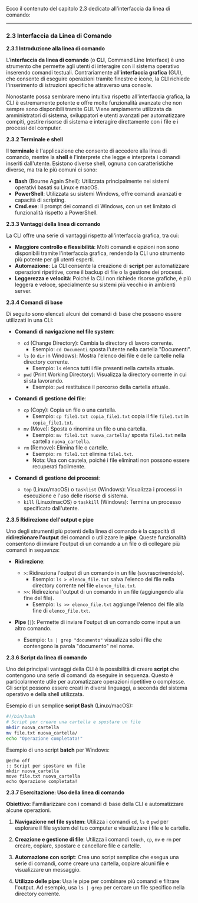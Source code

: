 Ecco il contenuto del capitolo 2.3 dedicato all'interfaccia da linea di comando:

---

### 2.3 Interfaccia da Linea di Comando

**2.3.1 Introduzione alla linea di comando**

L'**interfaccia da linea di comando** (o **CLI**, Command Line Interface) è uno strumento che permette agli utenti di interagire con il sistema operativo inserendo comandi testuali. Contrariamente all'**interfaccia grafica** (GUI), che consente di eseguire operazioni tramite finestre e icone, la CLI richiede l'inserimento di istruzioni specifiche attraverso una console.

Nonostante possa sembrare meno intuitiva rispetto all'interfaccia grafica, la CLI è estremamente potente e offre molte funzionalità avanzate che non sempre sono disponibili tramite GUI. Viene ampiamente utilizzata da amministratori di sistema, sviluppatori e utenti avanzati per automatizzare compiti, gestire risorse di sistema e interagire direttamente con i file e i processi del computer.

**2.3.2 Terminale e shell**

Il **terminale** è l'applicazione che consente di accedere alla linea di comando, mentre la **shell** è l'interprete che legge e interpreta i comandi inseriti dall'utente. Esistono diverse shell, ognuna con caratteristiche diverse, ma tra le più comuni ci sono:

- **Bash** (Bourne Again Shell): Utilizzata principalmente nei sistemi operativi basati su Linux e macOS.
- **PowerShell**: Utilizzata su sistemi Windows, offre comandi avanzati e capacità di scripting.
- **Cmd.exe**: Il prompt dei comandi di Windows, con un set limitato di funzionalità rispetto a PowerShell.

**2.3.3 Vantaggi della linea di comando**

La CLI offre una serie di vantaggi rispetto all'interfaccia grafica, tra cui:

- **Maggiore controllo e flessibilità**: Molti comandi e opzioni non sono disponibili tramite l'interfaccia grafica, rendendo la CLI uno strumento più potente per gli utenti esperti.
- **Automazione**: La CLI consente la creazione di **script** per automatizzare operazioni ripetitive, come il backup di file o la gestione dei processi.
- **Leggerezza e velocità**: Poiché la CLI non richiede risorse grafiche, è più leggera e veloce, specialmente su sistemi più vecchi o in ambienti server.

**2.3.4 Comandi di base**

Di seguito sono elencati alcuni dei comandi di base che possono essere utilizzati in una CLI:

- **Comandi di navigazione nel file system**:
  - `cd` (Change Directory): Cambia la directory di lavoro corrente.
    - Esempio: `cd Documenti` sposta l'utente nella cartella "Documenti".
  - `ls` (o `dir` in Windows): Mostra l'elenco dei file e delle cartelle nella directory corrente.
    - Esempio: `ls` elenca tutti i file presenti nella cartella attuale.
  - `pwd` (Print Working Directory): Visualizza la directory corrente in cui si sta lavorando.
    - Esempio: `pwd` restituisce il percorso della cartella attuale.

- **Comandi di gestione dei file**:
  - `cp` (Copy): Copia un file o una cartella.
    - Esempio: `cp file1.txt copia_file1.txt` copia il file `file1.txt` in `copia_file1.txt`.
  - `mv` (Move): Sposta o rinomina un file o una cartella.
    - Esempio: `mv file1.txt nuova_cartella/` sposta `file1.txt` nella cartella `nuova_cartella`.
  - `rm` (Remove): Elimina file o cartelle.
    - Esempio: `rm file1.txt` elimina `file1.txt`.
    - Nota: Usa con cautela, poiché i file eliminati non possono essere recuperati facilmente.

- **Comandi di gestione dei processi**:
  - `top` (Linux/macOS) o `tasklist` (Windows): Visualizza i processi in esecuzione e l'uso delle risorse di sistema.
  - `kill` (Linux/macOS) o `taskkill` (Windows): Termina un processo specificato dall'utente.

**2.3.5 Ridirezione dell'output e pipe**

Uno degli strumenti più potenti della linea di comando è la capacità di **ridirezionare l'output** dei comandi o utilizzare le **pipe**. Queste funzionalità consentono di inviare l'output di un comando a un file o di collegare più comandi in sequenza:

- **Ridirezione**:
  - `>`: Ridireziona l'output di un comando in un file (sovrascrivendolo).
    - Esempio: `ls > elenco_file.txt` salva l'elenco dei file nella directory corrente nel file `elenco_file.txt`.
  - `>>`: Ridireziona l'output di un comando in un file (aggiungendo alla fine del file).
    - Esempio: `ls >> elenco_file.txt` aggiunge l'elenco dei file alla fine di `elenco_file.txt`.

- **Pipe** (`|`): Permette di inviare l'output di un comando come input a un altro comando.
  - Esempio: `ls | grep "documento"` visualizza solo i file che contengono la parola "documento" nel nome.

**2.3.6 Script da linea di comando**

Uno dei principali vantaggi della CLI è la possibilità di creare **script** che contengono una serie di comandi da eseguire in sequenza. Questo è particolarmente utile per automatizzare operazioni ripetitive o complesse. Gli script possono essere creati in diversi linguaggi, a seconda del sistema operativo e della shell utilizzata.

Esempio di un semplice **script Bash** (Linux/macOS):
```bash
#!/bin/bash
# Script per creare una cartella e spostare un file
mkdir nuova_cartella
mv file.txt nuova_cartella/
echo "Operazione completata!"
```

Esempio di uno script **batch** per Windows:
```batch
@echo off
:: Script per spostare un file
mkdir nuova_cartella
move file.txt nuova_cartella
echo Operazione completata!
```

**2.3.7 Esercitazione: Uso della linea di comando**

**Obiettivo:** Familiarizzare con i comandi di base della CLI e automatizzare alcune operazioni.

1. **Navigazione nel file system**: Utilizza i comandi `cd`, `ls` e `pwd` per esplorare il file system del tuo computer e visualizzare i file e le cartelle.
  
2. **Creazione e gestione di file**: Utilizza i comandi `touch`, `cp`, `mv` e `rm` per creare, copiare, spostare e cancellare file e cartelle.

3. **Automazione con script**: Crea uno script semplice che esegua una serie di comandi, come creare una cartella, copiare alcuni file e visualizzare un messaggio.

4. **Utilizzo delle pipe**: Usa le pipe per combinare più comandi e filtrare l'output. Ad esempio, usa `ls | grep` per cercare un file specifico nella directory corrente.
